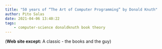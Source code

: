 ```yaml
---
title: "50 years of “The Art of Computer Programming” by Donald Knuth"
author: Pito Salas
date: 2021-04-06 13:40:22
tags:
    - computer-science donaldknuth book theory
---
```


(**Web site except:** A classic - the books and the guy) 
